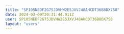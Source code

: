 ```yaml
---
title: "SP105NEDF2G75JDVHW2E5JXVJ48AHCDT36B8DX7S8"
date: 2024-03-09T20:31:44.911Z
user: SP105NEDF2G75JDVHW2E5JXVJ48AHCDT36B8DX7S8
layout: "users"
---
```

    